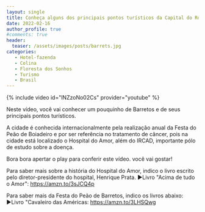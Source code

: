 ```yaml
---
layout: single
title: Conheça alguns dos principais pontos turísticos da Capital do Rodeio, BARRETOS
date: 2022-02-16
author_profile: true
#comments: true
header:
  teaser: /assets/images/posts/barrets.jpg
categories: 
   - Hotel-fazenda
   - Colina 
   - Floresta dos Sonhos
   - Turismo
   - Brasil
---
```


{% include video id="lNZzoNo02Cs" provider="youtube" %}

Neste vídeo, você vai conhecer um pouquinho de Barretos e de seus principais pontos turísticos.

A cidade é conhecida internacionalmente pela realização anual da Festa do Peão de Boiadeiro e por ser referência no tratamento de câncer, pois na cidade está localizado o Hospital do Amor, além do IRCAD, importante pólo de estudo sobre a doença.

Bora bora apertar o play para conferir este vídeo. você vai gostar!

Para saber mais sobre a história do Hospital do Amor, indico o livro escrito pelo diretor-presidente do hospital, Henrique Prata.
►Livro "Acima de tudo o Amor": https://amzn.to/3sJCQ4p

Para saber mais da Festa do Peão de Barretos, indico os livros abaixo:
►Livro "Cavaleiro das Américas: https://amzn.to/3LHSQwg